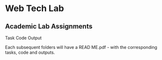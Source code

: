 # Web Tech Lab 
 Academic Lab Assignments
--------------------------
Task
Code
Output

Each subsequent folders will have a READ ME.pdf - with the corresponding tasks, code and outputs.


